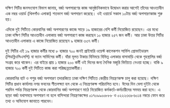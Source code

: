দক্ষিণ সিটির জনসংযোগ বিভাগ জানায়, বর্জ্য অপসারণের কাজ আনুষ্ঠানিকভাবে উদ্বোধন করার আগেই তাঁদের আওতাধীন এক নম্বর ওয়ার্ড (খিলগাঁও এলাকা) শতভাগ বর্জ্য অপসারণ করেছে। ওই ওয়ার্ডে সকাল ১০টায় বর্জ্য অপসারণকাজ শুরু হয়।

এদিকে দুই সিটিতে কোরবানির বর্জ্য অপসারণের কাজে সাড়ে ১৯ হাজারের বেশি কর্মী নিয়োজিত রয়েছেন। এর মধ্যে ঢাকা দক্ষিণ সিটির আওতাধীন এলাকায় বর্জ্য অপসারণে কাজ করছেন ১০ হাজার ২৫৭ জন কর্মী। আর ঢাকা উত্তর সিটির আওতাধীন এলাকায় এ কাজে নিয়োজিত রয়েছেন ৯ হাজার ৩৩৭ কর্মী।

দুই সিটির এই ১৯ হাজার কর্মীর মধ্যে ৮ হাজার ৭০০ জনই প্রাইমারি ওয়েস্ট কালেকশন সার্ভিস প্রোভাইডারস (পিডব্লিওসিএসপি) বা ভ্যান সার্ভিসের কর্মী। যাঁরা মূলত টাকার বিনিময়ে বিভিন্ন এলাকার বাসাবাড়ি থেকে গৃহস্থালির বর্জ্য সংগ্রহ করে থাকেন। এর বাইরে প্রায় ১ হাজার ২০০ কর্মী ওই দিনের জন্য দৈনিক মজুরি ভিত্তিতে নেওয়া হচ্ছে। বাকি ৯ হাজার ৭০০ কর্মী দুই সিটিতে কাজ করা পরিচ্ছন্নতাকর্মীরা।

কোরবানির হাট ও পশুর বর্জ্য অপসারণ তদারকিতে ঢাকা দক্ষিণ সিটিতে কেন্দ্রীয় নিয়ন্ত্রণকক্ষ চালু করা হয়েছে। দক্ষিণ সিটির প্রধান কার্যালয় নগর ভবনের শীতলক্ষ্যা হল থেকে এ নিয়ন্ত্রণকক্ষ পরিচালিত হবে। ঈদের দিন বেলা দুইটা থেকে পরদিন পর্যন্ত নিয়ন্ত্রণকক্ষ থেকে কোরবানির বর্জ্য অপসারণে মাঠে নিয়োজিত কর্মকর্তা-কর্মচারীদের সমন্বয় করা হবে। এ ছাড়া বর্জ্য যথাসময়ে অপসারণ না হলে বাসিন্দারা নিয়ন্ত্রণকক্ষের ০১৭০৯৯০০৮৮৮ ও ০২২২৩৩৮৬০১৪ নম্বরে ফোন করে তথ্য ও অভিযোগ জানাতে পারবেন।
